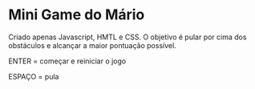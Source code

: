 <h1>Mini Game do Mário</h1>
<p>Criado apenas Javascript, HMTL e CSS. O objetivo é pular por cima dos obstáculos e alcançar a maior pontuação possível.</p>
<p>ENTER = começar e reiniciar o jogo</p>
<p>ESPAÇO = pula</p>
